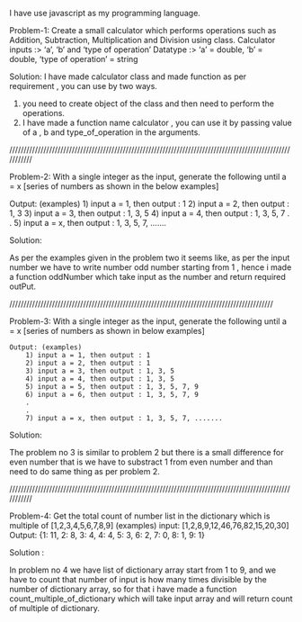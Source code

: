 

I have use javascript as my programming language.



 Problem-1: Create a small calculator which performs operations such as Addition, Subtraction, Multiplication and Division using class.
Calculator inputs :> ‘a’, ‘b’ and ‘type of operation’
Datatype :> ‘a’ = double, ‘b’ = double, ‘type of operation’ = string

Solution:
I have made calculator class and made function as per requirement , you can use by two ways.
1. you need to create object of the class and then need to perform the operations.
2. I have made a function name calculator , you can use it by passing value of a , b and type_of_operation in the arguments.

///////////////////////////////////////////////////////////////////////////////////////////////////////////


Problem-2:  With a single integer as the input, generate the following until a = x [series of numbers as shown in the below examples]

Output: (examples)
    1) input a = 1, then output : 1
    2) input a = 2, then output : 1, 3
    3) input a = 3, then output : 1, 3, 5
    4) input a = 4, then output : 1, 3, 5, 7
    .
    .
    5) input a = x, then output : 1, 3, 5, 7, .......


Solution:

As per the examples given in the problem two it seems like, as per the input number we have to write number odd number starting from 1 , hence i made a function oddNumber which take input as the number and return required outPut.

/////////////////////////////////////////////////////////////////////////////////////////////

 Problem-3:  With a single integer as the input, generate the following until a = x [series of numbers as shown in below examples]

    Output: (examples)
        1) input a = 1, then output : 1
        2) input a = 2, then output : 1
        3) input a = 3, then output : 1, 3, 5
        4) input a = 4, then output : 1, 3, 5
        5) input a = 5, then output : 1, 3, 5, 7, 9
        6) input a = 6, then output : 1, 3, 5, 7, 9
        .
        .
        7) input a = x, then output : 1, 3, 5, 7, .......

Solution:

The problem no 3 is similar to problem 2 but there is a small difference for even number that is we have to substract 1 from even number and than need to do same thing as per problem 2.

///////////////////////////////////////////////////////////////////////////////////////////////////////////

 Problem-4:  Get the total count of number list in the dictionary which is multiple of [1,2,3,4,5,6,7,8,9]
    (examples)
    input: [1,2,8,9,12,46,76,82,15,20,30]
    Output:
        {1: 11, 2: 8, 3: 4, 4: 4, 5: 3, 6: 2, 7: 0, 8: 1, 9: 1}

Solution :

In problem no 4 we have list of dictionary array start from 1 to 9, and we have to count that number of input is how many times divisible by the number of dictionary array, so for that i have made a function count_multiple_of_dictionary which will take input array and will return count of multiple of dictionary.